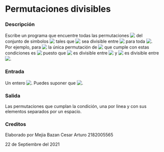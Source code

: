 # Permutaciones divisibles

### Descripción

Escribe un programa que encuentre todas las permutaciones <!-- $A_1,A_2,...,A_N$ --> <img style="transform: translateY(0.1em); background: white;" src="https://render.githubusercontent.com/render/math?math=A_1%2CA_2%2C...%2CA_N"> del conjunto de simbolos <!-- $1,2,...,N$ --> <img style="transform: translateY(0.1em); background: white;" src="https://render.githubusercontent.com/render/math?math=1%2C2%2C...%2CN"> tales que <!-- $A_{i-1}+A_i$ --> <img style="transform: translateY(0.1em); background: white;" src="https://render.githubusercontent.com/render/math?math=A_%7Bi-1%7D%2BA_i"> sea divisible entre <!-- $i$ --> <img style="transform: translateY(0.1em); background: white;" src="https://render.githubusercontent.com/render/math?math=i"> para toda <!-- $1<i<=N$ --> <img style="transform: translateY(0.1em); background: white;" src="https://render.githubusercontent.com/render/math?math=1%3Ci%3C%3DN">. Por ejemplo, para <!-- $N=3$ --> <img style="transform: translateY(0.1em); background: white;" src="https://render.githubusercontent.com/render/math?math=N%3D3"> la única permutación de <!-- $1,2,3$ --> <img style="transform: translateY(0.1em); background: white;" src="https://render.githubusercontent.com/render/math?math=1%2C2%2C3"> que cumple con estas condiciones es <!-- $(3,1,2)$ --> <img style="transform: translateY(0.1em); background: white;" src="https://render.githubusercontent.com/render/math?math=(3%2C1%2C2)"> puesto que <!-- $3+1$ --> <img style="transform: translateY(0.1em); background: white;" src="https://render.githubusercontent.com/render/math?math=3%2B1"> es divisible entre <!-- $2$ --> <img style="transform: translateY(0.1em); background: white;" src="https://render.githubusercontent.com/render/math?math=2"> y <!-- $1+2$ --> <img style="transform: translateY(0.1em); background: white;" src="https://render.githubusercontent.com/render/math?math=1%2B2"> es divisible entre <!-- $3$ --> <img style="transform: translateY(0.1em); background: white;" src="https://render.githubusercontent.com/render/math?math=3">.

### Entrada

Un entero <!-- $N$ --> <img style="transform: translateY(0.1em); background: white;" src="https://render.githubusercontent.com/render/math?math=N">. Puedes suponer que <!-- $2<=N<=20$ --> <img style="transform: translateY(0.1em); background: white;" src="https://render.githubusercontent.com/render/math?math=2%3C%3DN%3C%3D20">.

### Salida

Las permutaciones que cumplan la condición, una por linea y con sus elementos separados por un espacio.

### Creditos

Elaborado por Mejia Bazan Cesar Arturo 2182005565

22 de Septiembre del 2021
